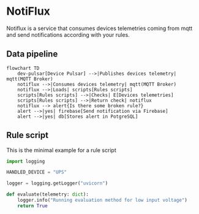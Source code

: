 # NotiFlux

Notiflux is a service that consumes devices telemetries coming from mqtt and send notifications according with your rules.

## Data pipeline

```mermaid
flowchart TD
    dev-pulsar[Device Pulsar] -->|Publishes devices telemetry| mqtt(MQTT Broker)
    notiflux -->|Consumes devices telemetry| mqtt(MQTT Broker)
    notiflux -->|Loads| scripts[Rules scripts]
    scripts[Rules scripts] -->|Checks| E[Devices telemetries]
    scripts[Rules scripts] -->|Return check| notiflux
    notiflux --> alert{Is there some broken rule?}
    alert -->|yes| firebase[Send notification via Firebase]
    alert -->|yes| db[Stores alert in PotgreSQL]
```

## Rule script

This is the minimal example for a rule script

```python
import logging

HANDLED_DEVICE = "UPS"

logger = logging.getLogger("uvicorn")

def evaluate(telemetry: dict):
    logger.info("Running evaluation method for low input voltage")
    return True
```